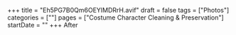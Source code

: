 +++
title = "Eh5PG7B0Qm6OEYIMDRrH.avif"
draft = false
tags = ["Photos"]
categories = [""]
pages = ["Costume Character Cleaning & Preservation"]
startDate = ""
+++
After
